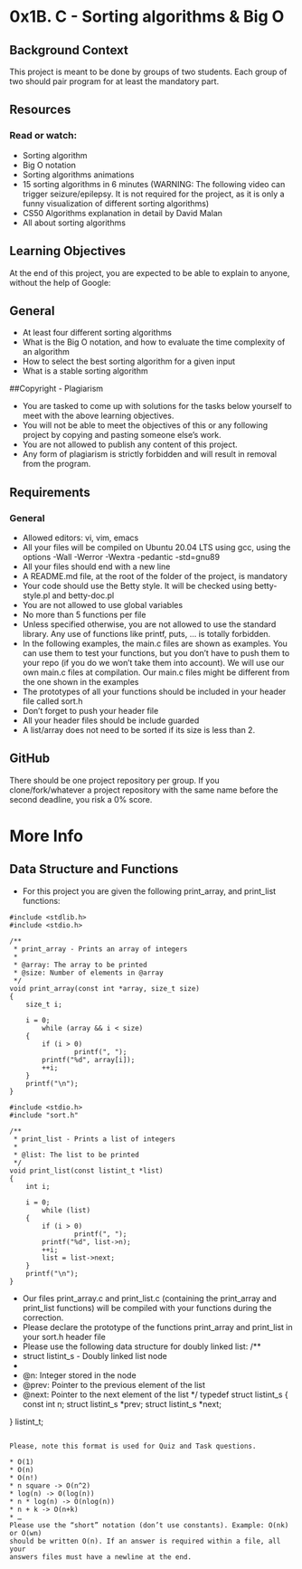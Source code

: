 # 0x1B. C - Sorting algorithms & Big O

## Background Context

This project is meant to be done by groups of two students. Each group of
two should pair program for at least the mandatory part.

## Resources
### Read or watch:

* Sorting algorithm
* Big O notation
* Sorting algorithms animations
* 15 sorting algorithms in 6 minutes (WARNING: The following video can trigger
seizure/epilepsy. It is not required for the project, as it is only a funny
visualization of different sorting algorithms)
* CS50 Algorithms explanation in detail by David Malan
* All about sorting algorithms

## Learning Objectives
At the end of this project, you are expected to be able to explain to anyone,
without the help of Google:

## General
* At least four different sorting algorithms
* What is the Big O notation, and how to evaluate the time complexity of an
algorithm
* How to select the best sorting algorithm for a given input
* What is a stable sorting algorithm

##Copyright - Plagiarism
* You are tasked to come up with solutions for the tasks below yourself to meet
with the above learning objectives.
* You will not be able to meet the objectives of this or any following project
by copying and pasting someone else’s work.
* You are not allowed to publish any content of this project.
* Any form of plagiarism is strictly forbidden and will result in removal from
the program.

## Requirements
### General
* Allowed editors: vi, vim, emacs
* All your files will be compiled on Ubuntu 20.04 LTS using gcc, using the
options -Wall -Werror -Wextra -pedantic -std=gnu89
* All your files should end with a new line
* A README.md file, at the root of the folder of the project, is mandatory
* Your code should use the Betty style. It will be checked using betty-style.pl
and betty-doc.pl
* You are not allowed to use global variables
* No more than 5 functions per file
* Unless specified otherwise, you are not allowed to use the standard library.
Any use of functions like printf, puts, … is totally forbidden.
* In the following examples, the main.c files are shown as examples. You can
use them to test your functions, but you don’t have to push them to your repo
(if you do we won’t take them into account). We will use our own main.c files
at compilation. Our main.c files might be different from the one shown in the
examples
* The prototypes of all your functions should be included in your header file
called sort.h
* Don’t forget to push your header file
* All your header files should be include guarded
* A list/array does not need to be sorted if its size is less than 2.

## GitHub
There should be one project repository per group. If you clone/fork/whatever a
project repository with the same name before the second deadline, you risk a 0%
score.

# More Info
## Data Structure and Functions
* For this project you are given the following print_array, and print_list
functions:
```
#include <stdlib.h>
#include <stdio.h>

/**
 * print_array - Prints an array of integers
 *
 * @array: The array to be printed
 * @size: Number of elements in @array
 */
void print_array(const int *array, size_t size)
{
	size_t i;

	i = 0;
        while (array && i < size)
	{
		if (i > 0)
                printf(", ");
		printf("%d", array[i]);
		++i;
	}
	printf("\n");
}
```
```
#include <stdio.h>
#include "sort.h"

/**
 * print_list - Prints a list of integers
 *
 * @list: The list to be printed
 */
void print_list(const listint_t *list)
{
	int i;

	i = 0;
        while (list)
	{
		if (i > 0)
                printf(", ");
		printf("%d", list->n);
		++i;
		list = list->next;
	}
	printf("\n");
}
```
* Our files print_array.c and print_list.c (containing the print_array and
print_list functions) will be compiled with your functions during the
correction.
* Please declare the prototype of the functions print_array and print_list in
your sort.h header file
* Please use the following data structure for doubly linked list:
/**
* struct listint_s - Doubly linked list node
*
* @n: Integer stored in the node
* @prev: Pointer to the previous element of the list
* @next: Pointer to the next element of the list
*/
typedef struct listint_s
{
	const int n;
	struct listint_s *prev;
	struct listint_s *next;

} listint_t;
```

Please, note this format is used for Quiz and Task questions.

* O(1)
* O(n)
* O(n!)
* n square -> O(n^2)
* log(n) -> O(log(n))
* n * log(n) -> O(nlog(n))
* n + k -> O(n+k)
* …
Please use the “short” notation (don’t use constants). Example: O(nk) or O(wn)
should be written O(n). If an answer is required within a file, all your
answers files must have a newline at the end.